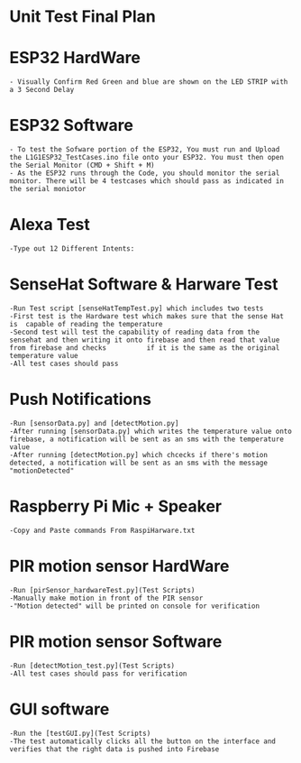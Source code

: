 # Unit Test Final Plan 

# ESP32 HardWare
	- Visually Confirm Red Green and blue are shown on the LED STRIP with a 3 Second Delay
	
# ESP32 Software 
	- To test the Sofware portion of the ESP32, You must run and Upload the L1G1ESP32_TestCases.ino file onto your ESP32. You must then open the Serial Monitor (CMD + Shift + M)
	- As the ESP32 runs through the Code, you should monitor the serial monitor. There will be 4 testcases which should pass as indicated in the serial moniotor 

# Alexa Test 
	-Type out 12 Different Intents: 

# SenseHat Software & Harware Test
	-Run Test script [senseHatTempTest.py] which includes two tests
	-First test is the Hardware test which makes sure that the sense Hat is  capable of reading the temperature
	-Second test will test the capability of reading data from the sensehat and then writing it onto firebase and then read that value from firebase and checks 	     if it is the same as the original temperature value
	-All test cases should pass

# Push Notifications 
	-Run [sensorData.py] and [detectMotion.py]
	-After running [sensorData.py] which writes the temperature value onto firebase, a notification will be sent as an sms with the temperature value
	-After running [detectMotion.py] which chcecks if there's motion detected, a notification will be sent as an sms with the message "motionDetected" 

# Raspberry Pi Mic + Speaker 
	-Copy and Paste commands From RaspiHarware.txt

# PIR motion sensor HardWare
	-Run [pirSensor_hardwareTest.py](Test Scripts)
	-Manually make motion in front of the PIR sensor
	-"Motion detected" will be printed on console for verification

# PIR motion sensor Software
	-Run [detectMotion_test.py](Test Scripts)
	-All test cases should pass for verification

# GUI software 
	-Run the [testGUI.py](Test Scripts)
	-The test automatically clicks all the button on the interface and verifies that the right data is pushed into Firebase
